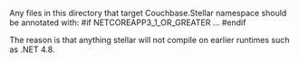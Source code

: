 Any files in this directory that target Couchbase.Stellar namespace should be annotated with:
#if NETCOREAPP3_1_OR_GREATER
...
#endif

The reason is that anything stellar will not compile on earlier runtimes such as .NET 4.8.
